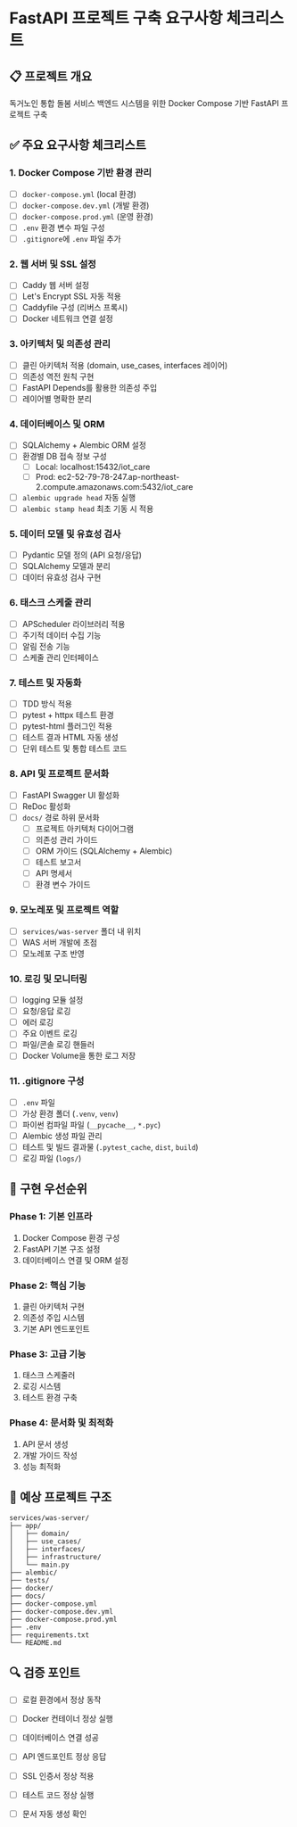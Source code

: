 # FastAPI 프로젝트 구축 요구사항 체크리스트

## 📋 프로젝트 개요
독거노인 통합 돌봄 서비스 백엔드 시스템을 위한 Docker Compose 기반 FastAPI 프로젝트 구축

## ✅ 주요 요구사항 체크리스트

### 1. Docker Compose 기반 환경 관리
- [ ] `docker-compose.yml` (local 환경)
- [ ] `docker-compose.dev.yml` (개발 환경)
- [ ] `docker-compose.prod.yml` (운영 환경)
- [ ] `.env` 환경 변수 파일 구성
- [ ] `.gitignore`에 `.env` 파일 추가

### 2. 웹 서버 및 SSL 설정
- [ ] Caddy 웹 서버 설정
- [ ] Let's Encrypt SSL 자동 적용
- [ ] Caddyfile 구성 (리버스 프록시)
- [ ] Docker 네트워크 연결 설정

### 3. 아키텍처 및 의존성 관리
- [ ] 클린 아키텍처 적용 (domain, use_cases, interfaces 레이어)
- [ ] 의존성 역전 원칙 구현
- [ ] FastAPI Depends를 활용한 의존성 주입
- [ ] 레이어별 명확한 분리

### 4. 데이터베이스 및 ORM
- [ ] SQLAlchemy + Alembic ORM 설정
- [ ] 환경별 DB 접속 정보 구성
  - [ ] Local: localhost:15432/iot_care
  - [ ] Prod: ec2-52-79-78-247.ap-northeast-2.compute.amazonaws.com:5432/iot_care
- [ ] `alembic upgrade head` 자동 실행
- [ ] `alembic stamp head` 최초 기동 시 적용

### 5. 데이터 모델 및 유효성 검사
- [ ] Pydantic 모델 정의 (API 요청/응답)
- [ ] SQLAlchemy 모델과 분리
- [ ] 데이터 유효성 검사 구현

### 6. 태스크 스케줄 관리
- [ ] APScheduler 라이브러리 적용
- [ ] 주기적 데이터 수집 기능
- [ ] 알림 전송 기능
- [ ] 스케줄 관리 인터페이스

### 7. 테스트 및 자동화
- [ ] TDD 방식 적용
- [ ] pytest + httpx 테스트 환경
- [ ] pytest-html 플러그인 적용
- [ ] 테스트 결과 HTML 자동 생성
- [ ] 단위 테스트 및 통합 테스트 코드

### 8. API 및 프로젝트 문서화
- [ ] FastAPI Swagger UI 활성화
- [ ] ReDoc 활성화
- [ ] `docs/` 경로 하위 문서화
  - [ ] 프로젝트 아키텍처 다이어그램
  - [ ] 의존성 관리 가이드
  - [ ] ORM 가이드 (SQLAlchemy + Alembic)
  - [ ] 테스트 보고서
  - [ ] API 명세서
  - [ ] 환경 변수 가이드

### 9. 모노레포 및 프로젝트 역할
- [ ] `services/was-server` 폴더 내 위치
- [ ] WAS 서버 개발에 초점
- [ ] 모노레포 구조 반영

### 10. 로깅 및 모니터링
- [ ] logging 모듈 설정
- [ ] 요청/응답 로깅
- [ ] 에러 로깅
- [ ] 주요 이벤트 로깅
- [ ] 파일/콘솔 로깅 핸들러
- [ ] Docker Volume을 통한 로그 저장

### 11. .gitignore 구성
- [ ] `.env` 파일
- [ ] 가상 환경 폴더 (`.venv`, `venv`)
- [ ] 파이썬 컴파일 파일 (`__pycache__`, `*.pyc`)
- [ ] Alembic 생성 파일 관리
- [ ] 테스트 및 빌드 결과물 (`.pytest_cache`, `dist`, `build`)
- [ ] 로깅 파일 (`logs/`)

## 🚀 구현 우선순위

### Phase 1: 기본 인프라
1. Docker Compose 환경 구성
2. FastAPI 기본 구조 설정
3. 데이터베이스 연결 및 ORM 설정

### Phase 2: 핵심 기능
1. 클린 아키텍처 구현
2. 의존성 주입 시스템
3. 기본 API 엔드포인트

### Phase 3: 고급 기능
1. 태스크 스케줄러
2. 로깅 시스템
3. 테스트 환경 구축

### Phase 4: 문서화 및 최적화
1. API 문서 생성
2. 개발 가이드 작성
3. 성능 최적화

## 📁 예상 프로젝트 구조
```
services/was-server/
├── app/
│   ├── domain/
│   ├── use_cases/
│   ├── interfaces/
│   ├── infrastructure/
│   └── main.py
├── alembic/
├── tests/
├── docker/
├── docs/
├── docker-compose.yml
├── docker-compose.dev.yml
├── docker-compose.prod.yml
├── .env
├── requirements.txt
└── README.md
```

## 🔍 검증 포인트
- [ ] 로컬 환경에서 정상 동작
- [ ] Docker 컨테이너 정상 실행
- [ ] 데이터베이스 연결 성공
- [ ] API 엔드포인트 정상 응답
- [ ] SSL 인증서 정상 적용
- [ ] 테스트 코드 정상 실행
- [ ] 문서 자동 생성 확인

